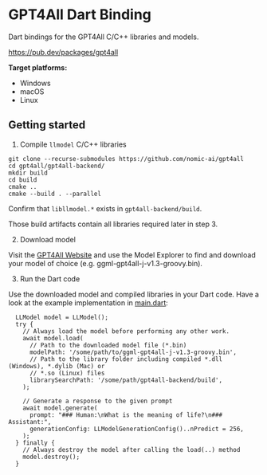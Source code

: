 # GPT4All Dart Binding

Dart bindings for the GPT4All C/C++ libraries and models.

https://pub.dev/packages/gpt4all

**Target platforms:**
- Windows
- macOS
- Linux

## Getting started

1. Compile `llmodel` C/C++ libraries

```
git clone --recurse-submodules https://github.com/nomic-ai/gpt4all
cd gpt4all/gpt4all-backend/
mkdir build
cd build
cmake ..
cmake --build . --parallel
```
Confirm that `libllmodel.*` exists in `gpt4all-backend/build`.

Those build artifacts contain all libraries required later in step 3.

2. Download model

Visit the [GPT4All Website](https://gpt4all.io/index.html) and use the Model Explorer
to find and download your model of choice (e.g. ggml-gpt4all-j-v1.3-groovy.bin).

3. Run the Dart code

Use the downloaded model and compiled libraries in your Dart code.
Have a look at the example implementation in [main.dart](example/main.dart):

```
  LLModel model = LLModel();
  try {
    // Always load the model before performing any other work.
    await model.load(
      // Path to the downloaded model file (*.bin)
      modelPath: '/some/path/to/ggml-gpt4all-j-v1.3-groovy.bin',
      // Path to the library folder including compiled *.dll (Windows), *.dylib (Mac) or
      // *.so (Linux) files
      librarySearchPath: '/some/path/gpt4all-backend/build',
    );

    // Generate a response to the given prompt
    await model.generate(
      prompt: "### Human:\nWhat is the meaning of life?\n### Assistant:",
      generationConfig: LLModelGenerationConfig()..nPredict = 256,
    );
  } finally {
    // Always destroy the model after calling the load(..) method
    model.destroy();
  }
```
